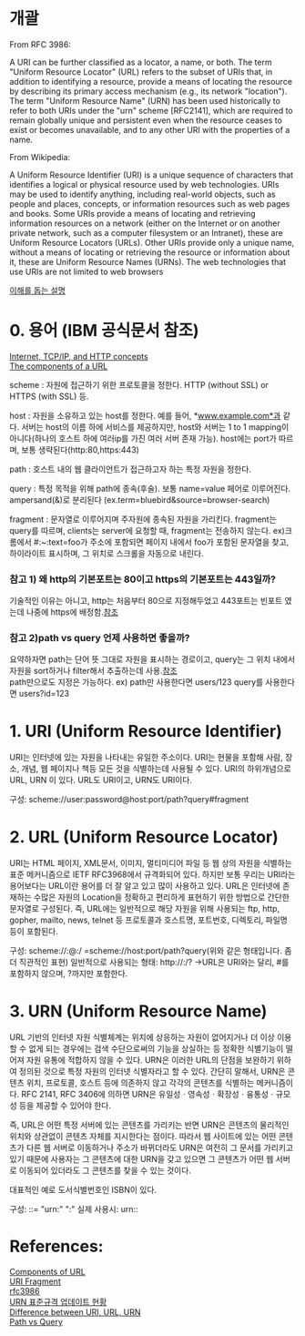 
# 개괄

From RFC 3986:

A URI can be further classified as a locator, a name, or both. The term "Uniform Resource Locator" (URL) refers to the subset of URIs that, 
in addition to identifying a resource, provide a means of locating the resource by describing its primary access mechanism (e.g., its network "location"). 
The term "Uniform Resource Name" (URN) has been used historically to refer to both URIs under the "urn" scheme [RFC2141], 
which are required to remain globally unique and persistent even when the resource ceases to exist or becomes unavailable, and to any other URI with the properties of a name.

From Wikipedia:

A Uniform Resource Identifier (URI) is a unique sequence of characters that identifies a logical or physical resource used by web technologies. 
URIs may be used to identify anything, including real-world objects, such as people and places, concepts, or information resources such as web pages and books. 
Some URIs provide a means of locating and retrieving information resources on a network (either on the Internet or on another private network, such as a computer filesystem or an Intranet), 
these are Uniform Resource Locators (URLs). Other URIs provide only a unique name, without a means of locating or retrieving the resource or information about it, 
these are Uniform Resource Names (URNs). The web technologies that use URIs are not limited to web browsers

[이해를 돕는 설명](https://stackoverflow.com/a/1984225/22656)



# 0. 용어 (IBM 공식문서 참조)
  [Internet, TCP/IP, and HTTP concepts](https://www.ibm.com/docs/en/cics-ts/5.1?topic=web-internet-tcpip-http-concepts)  
  [The components of a URL](https://www.ibm.com/docs/en/cics-ts/5.1?topic=concepts-components-url)
 
 scheme : 자원에 접근하기 위한 프로토콜을 정한다.  HTTP (without SSL) or HTTPS (with SSL) 등.
 
 host :  자원을 소유하고 있는 host를 정한다. 예를 들어, *www.example.com*과 같다. 서버는 host의 이름 하에 서비스를 제공하지만, 
         host와 서버는 1 to 1 mapping이 아니다(하나의 호스트 하에 여러ip를 가진 여러 서버 존재 가능). host에는 port가 따르며, 보통 생략된다(http:80,https:443)
 
 path : 호스트 내의 웹 클라이언트가 접근하고자 하는 특정 자원을 정한다.
 
 query : 특정 목적을 위해 path에 종속(후술). 보통 name=value 페어로 이루어진다. ampersand(&)로 분리된다 (ex.term=bluebird&source=browser-search)
 
 fragment : 문자열로 이루어지며 주자원에 종속된 자원을 가리킨다. fragment는 query를 따르며, clients는 server에 요청할 때, fragment는 전송하지 않는다. 
            ex)크롬에서 #:~:text=foo가 주소에 포함되면 페이지 내에서 foo가 포함된 문자열을 찾고, 하이라이트 표시하며, 그 위치로 스크롤을 자동으로 내린다. 
            
 
 ### 참고 1) 왜 http의 기본포트는 80이고 https의 기본포트는 443일까?
 
 기술적인 이유는 아니고, http는 처음부터 80으로 지정해두었고 443포트는 빈포트 였는데 나중에 https에 배정함.[참조](https://johngrib.github.io/wiki/why-http-80-https-443/)
 
 
 ### 참고 2)path vs query 언제 사용하면 좋을까?
 
 요약하자면 path는 단어 뜻 그대로 자원을 표시하는 경로이고, query는 그 위치 내에서 자원을 sort하거나 filter해서 추출하는데 사용.[참조](https://medium.com/@fullsour/when-should-you-use-path-variable-and-query-parameter-a346790e8a6d)  
 path만으로도 지정은 가능하다.
 ex) path만 사용한다면 users/123
     query를 사용한다면 users?id=123
 

# 1. URI (Uniform Resource Identifier)

URI는 인터넷에 있는 자원을 나타내는 유일한 주소이다.
URI는 현물을 포함해 사람, 장소, 개념, 웹 페이지나 책등 모든 것을 식별하는데 사용될 수 있다.
URI의 하위개념으로 URL, URN 이 있다. URL도 URI이고, URN도 URI이다.

구성:
scheme://user:password@host:port/path?query#fragment

# 2. URL (Uniform Resource Locator)

URI는 HTML 페이지, XML문서, 이미지, 멀티미디어 파일 등 웹 상의 자원을 식별하는 표준 메커니즘으로 IETF RFC3968에서 
규격화되어 있다. 하지만 보통 우리는 URI라는 용어보다는 URL이란 용어를 더 잘 알고 있고 많이 사용하고 있다. 
URL은 인터넷에 존재하는 수많은 자원의 Location을 정확하고 편리하게 표현하기 위한 방법으로 간단한 문자열로 구성된다. 
즉, URL에는 일반적으로 해당 자원을 위해 사용되는 ftp, http, gopher, mailto, news, telnet 등 프로토콜과  호스트명, 포트번호, 디렉토리, 파일명 등이 포함된다.

구성:
scheme://<user>:<password>@<host>:<port>/<url-path>
=scheme://host:port/path?query(위와 같은 형태입니다. 좀더 직관적인 표현)
일반적으로 사용되는 형태:
http://<host>:<port>/<path>?<searchpart>
->URL은 URI와는 달리, #<fragment>를 포함하지 않으며, ?<query>까지만 포함한다.

# 3. URN (Uniform Resource Name)

URL 기반의 인터넷 자원 식별체계는 위치에 상응하는 자원이 없어지거나 더 이상 이용할 수 없게 되는 경우에는 검색 수단으로써의 기능을 상실하는 등 
정확한 식별기능이 떨어져 자원 유통에 적합하지 않을 수 있다. URN은 이러한 URL의 단점을 보완하기 위하여 정의된 것으로 특정 자원의 인터넷 식별자라고 할 수 있다. 
간단히 말해서, URN은 콘텐츠 위치, 프로토콜, 호스트 등에 의존하지 않고 각각의 콘텐츠를 식별하는 
메커니즘이다. RFC 2141, RFC 3406에 의하면 URN은 유일성ㆍ영속성ㆍ확장성ㆍ융통성ㆍ규모성 등을 제공할 수 있어야 한다.

즉, URL은 어떤 특정 서버에 있는 콘텐츠를 가리키는 반면 URN은 콘텐츠의 물리적인 위치와 상관없이 콘텐츠 자체를 지시한다는 점이다. 
따라서 웹 사이트에 있는 어떤 콘텐츠가 다른 웹 서버로 이동하거나 주소가 바뀌더라도 URN은 여전히 그 문서를 가리키고 있기 때문에 사용자는 
그 콘텐츠에 대한 URN을 갖고 있으면 그 콘텐츠가 어떤 웹 서버로 이동되어 있더라도 그 콘텐츠를 찾을 수 있는 것이다. 

대표적인 예로 도서식별번호인 ISBN이 있다.

구성:
<URN> ::= "urn:" <NID> ":" <NSS>
실제 사용시:
urn:<NID>:<NSS>

# References:  
[Components of URL](https://www.ibm.com/docs/en/cics-ts/5.1?topic=concepts-components-url)  
[URI Fragment](https://en.wikipedia.org/wiki/URI_fragment)  
[rfc3986](https://www.ietf.org/rfc/rfc3986.txt)  
[URN 표준규격 업데이트 현황](http://weekly.tta.or.kr/weekly/files/20115719045730_admin.pdf)  
[Difference between URI, URL, URN](https://stackoverflow.com/questions/176264/what-is-the-difference-between-a-uri-a-url-and-a-urn)  
[Path vs Query](https://medium.com/@fullsour/when-should-you-use-path-variable-and-query-parameter-a346790e8a6d)  
